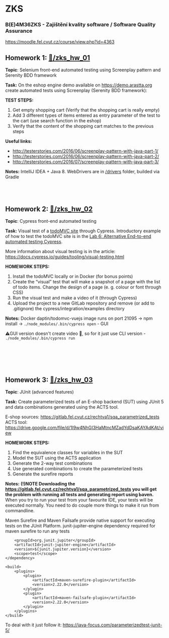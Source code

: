 # ZKS
### B(E)4M36ZKS - Zajištění kvality software / Software Quality Assurance
https://moodle.fel.cvut.cz/course/view.php?id=4363



## Homework 1: [📂/zks_hw_01](https://github.com/mkriventsev/ZKS/tree/master/zks_hw_01)
**Topic**: Selenium front-end automated testing using Screenplay pattern and Serenity BDD framework

**Task:**
On the eshop engine demo available on <https://demo.arastta.org> create automated tests using Screenplay (Serenity BDD framework):

**TEST STEPS:**

1. Get empty shopping cart (Verify that the shopping cart is really empty)
2. Add 3 different types of items entered as entry parameter of the test to the cart (use search function in the eshop)
3. Verify that the content of the shopping cart matches to the previous steps

**Useful links:**

* <http://testerstories.com/2016/06/screenplay-pattern-with-java-part-1/>
* <http://testerstories.com/2016/06/screenplay-pattern-with-java-part-2/>
* <http://testerstories.com/2016/07/screenplay-pattern-with-java-part-3/>

**Notes:**
IntelliJ IDEA + Java 8. WebDrivers are in [/drivers](https://github.com/mkriventsev/ZKS/tree/master/zks_hw_01/drivers) folder, builded via Gradle
<br/><br/><br/><br/>
## Homework 2: [📂/zks_hw_02](https://github.com/mkriventsev/ZKS/tree/master/zks_hw_02)
**Topic**: Cypress front-end automated testing


**Task:**
Visual test of a [todoMVC site](http://todomvc.com/examples/react/#/) through Cypress. Introductory example of how to test the todoMVC site is in the [Lab 6: Alternative End-to-end automated testing Cypress](https://moodle.fel.cvut.cz/mod/resource/view.php?id=133730).

More information about visual testing is in the article: <https://docs.cypress.io/guides/tooling/visual-testing.html>

**HOMEWORK STEPS:**

1. Install the todoMVC locally or in Docker (for bonus points)
2. Create the “visual” test that will make a snapshot of a page with the list of todo items.
Change the design of a page (e. g. colour or font through CSS)
3. Run the visual test and make a video of it (through Cypress)
4. Upload the project to a new GitLab repository and remove (or add to .gitignore) the cypress/integration/examples directory

**Notes:**
Docker daptin/todomvc-vuejs image runs on port 21095 -> npm install -> `./node_modules/.bin/cypress open` - GUI

⚠️GUI version doesn't create video 🤔, so for it just use CLI version  - `./node_modules/.bin/cypress run`

<br/><br/><br/><br/>
## Homework 3: [📂/zks_hw_03](https://github.com/mkriventsev/ZKS/tree/master/zks_hw_03)
**Topic**: JUnit (advanced features)


**Task:**
Create parameterized tests of an E-shop backend (SUT) using JUnit 5 and data combinations generated using the ACTS tool.

E-shop sources: https://gitlab.fel.cvut.cz/rechtva1/sqa_parametrized_tests
ACTS tool: https://drive.google.com/file/d/1I9w4NhGI3HaMtncMZadYdDsaKAYAdKAt/view

**HOMEWORK STEPS:**
1. Find the equivalence classes for variables in the SUT
2. Model the SUT using the ACTS application
3. Generate the 2-way test combinations
4. Use generated combinations to create the parameterized tests
5. Generate the surefire reports

**Notes:**
**(!)NOTE Downloading the https://gitlab.fel.cvut.cz/rechtva1/sqa_parametrized_tests you will get the problem with running all tests and generating report using Ьaven.**
When you try to run your test from your favourite IDE, your tests will be executed normally.
You need to do couple more things to make it run from commandline.

Maven Surefire and Maven Failsafe provide native support for executing tests on the JUnit Platform.
junit-jupiter-engine dependency required for maven surefire to run any tests

```<dependency>
    <groupId>org.junit.jupiter</groupId>
    <artifactId>junit-jupiter-engine</artifactId>
    <version>${junit.jupiter.version}</version>
    <scope>test</scope>
</dependency>

<build>
    <plugins>
        <plugin>
            <artifactId>maven-surefire-plugin</artifactId>
            <version>2.22.0</version>
        </plugin>
        <plugin>
            <artifactId>maven-failsafe-plugin</artifactId>
            <version>2.22.0</version>
        </plugin>
    </plugins>
</build>
```
To deal with it just follow it: https://java-focus.com/parameterizedtest-junit-5/

